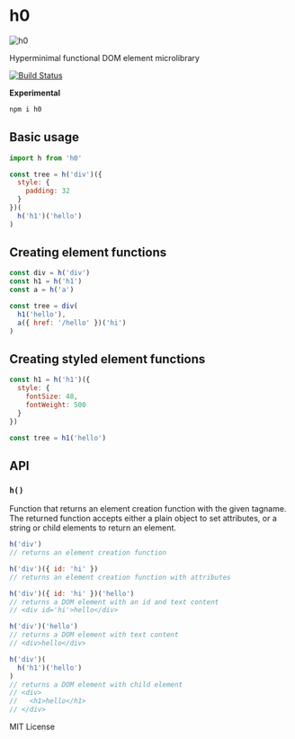 
# h0

![h0](https://cloud.githubusercontent.com/assets/3451712/16896009/c90f18f0-4b54-11e6-81e3-dbde27b3fcb0.png)

Hyperminimal functional DOM element microlibrary

[![Build Status](https://travis-ci.org/jxnblk/h0.svg?branch=master)](https://travis-ci.org/jxnblk/h0)

**Experimental**

```sh
npm i h0
```

## Basic usage

```js
import h from 'h0'

const tree = h('div')({
  style: {
    padding: 32
  }
})(
  h('h1')('hello')
)
```

## Creating element functions

```js
const div = h('div')
const h1 = h('h1')
const a = h('a')

const tree = div(
  h1('hello'),
  a({ href: '/hello' })('hi')
)
```

## Creating styled element functions

```js
const h1 = h('h1')({
  style: {
    fontSize: 48,
    fontWeight: 500
  }
})

const tree = h1('hello')
```

## API

### `h()`

Function that returns an element creation function with the given tagname.
The returned function accepts either a plain object to set attributes, or a string or child elements to return an element.

```js
h('div')
// returns an element creation function

h('div')({ id: 'hi' })
// returns an element creation function with attributes

h('div')({ id: 'hi' })('hello')
// returns a DOM element with an id and text content
// <div id='hi'>hello</div>

h('div')('hello')
// returns a DOM element with text content
// <div>hello</div>

h('div')(
  h('h1')('hello')
)
// returns a DOM element with child element
// <div>
//   <h1>hello</h1>
// </div>
```

MIT License
